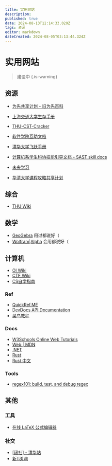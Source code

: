 ```yaml
---
title: 实用网站
description: 
published: true
date: 2024-08-13T12:14:33.020Z
tags: 资源
editor: markdown
dateCreated: 2024-08-05T03:13:44.324Z
---
```


# 实用网站
> 建设中
{.is-warning}


## 资源

- [为先共享计划 - 旧为先百科](https://wx.lesnow.top/resources/sharing-project/)

- [上海交通大学生存手册](https://survivesjtu.gitbook.io/survivesjtumanual/)
- [THU-CST-Cracker](https://rekcarc-tsc-uht.readthedocs.io/en/latest/)
- [软件学院互助文档](https://ssast-readme.github.io/)
- [清华大学飞跃手册](https://feiyue.online/)
- [计算机系学生科协技能引导文档 - SAST skill docs](https://docs.net9.org/)
- [未央学习](https://weyoung-learn.github.io/)
- [华清大学课程攻略共享计划](https://in.closed.social:9443/pastExam/)

## 综合

- [THU Wiki](https://thu.wiki/)

## 数学

- [GeoGebra](https://www.geogebra.org/) 用过都说好（
- [Wolfram|Alpha](https://www.wolframalpha.com/) 会用都说好（

## 计算机

- [OI Wiki](https://oi-wiki.org/)
- [CTF Wiki](https://ctf-wiki.org/)
- [CS自学指南](https://csdiy.wiki/)

### Ref

- [QuickRef.ME](https://quickref.me/)
- [DevDocs API Documentation](https://devdocs.io/)
- [菜鸟教程](https://www.runoob.com/)

### Docs

- [W3Schools Online Web Tutorials](https://www.w3schools.com/)
- [Web | MDN](https://developer.mozilla.org/zh-CN/docs/Learn/HTML)
- [.NET](https://learn.microsoft.com/zh-cn/dotnet/)
- [Rust](https://www.rust-lang.org/learn)
- [Rust 中文](https://rustwiki.org/)

### Tools

- [regex101: build, test, and debug regex](https://regex101.com/)

## 其他

### 工具

- [在线 LaTeX 公式编辑器](https://www.latexlive.com/)

### 社交

- [[闭社] - 清华站](https://thu.closed.social/public/local)
- [新T树洞](https://thuhollow.github.io/)
